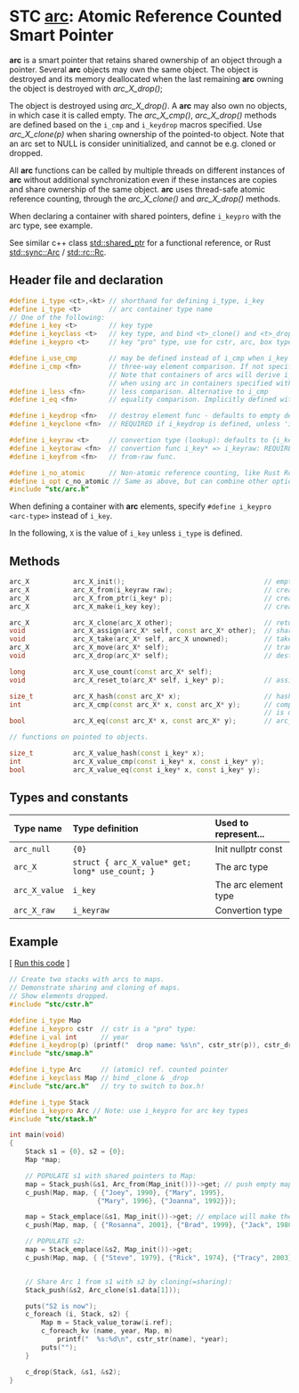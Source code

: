 # STC [arc](../include/stc/arc.h): Atomic Reference Counted Smart Pointer

**arc** is a smart pointer that retains shared ownership of an object through a pointer.
Several **arc** objects may own the same object. The object is destroyed and its memory
deallocated when the last remaining **arc** owning the object is destroyed with *arc_X_drop()*;

The object is destroyed using *arc_X_drop()*. A **arc** may also own no objects, in which
case it is called empty. The *arc_X_cmp()*, *arc_X_drop()* methods are defined based on
the `i_cmp` and `i_keydrop` macros specified. Use *arc_X_clone(p)* when sharing ownership of
the pointed-to object. Note that an arc set to NULL is consider uninitialized, and
cannot be e.g. cloned or dropped.

All **arc** functions can be called by multiple threads on different instances of **arc** without
additional synchronization even if these instances are copies and share ownership of the same object.
**arc** uses thread-safe atomic reference counting, through the *arc_X_clone()* and *arc_X_drop()* methods.

When declaring a container with shared pointers, define `i_keypro` with the arc type, see example.

See similar c++ class [std::shared_ptr](https://en.cppreference.com/w/cpp/memory/shared_ptr) for a functional reference, or Rust [std::sync::Arc](https://doc.rust-lang.org/std/sync/struct.Arc.html) / [std::rc::Rc](https://doc.rust-lang.org/std/rc/struct.Rc.html).

## Header file and declaration

```c++
#define i_type <ct>,<kt> // shorthand for defining i_type, i_key
#define i_type <t>       // arc container type name
// One of the following:
#define i_key <t>        // key type
#define i_keyclass <t>   // key type, and bind <t>_clone() and <t>_drop() function names
#define i_keypro <t>     // key "pro" type, use for cstr, arc, box types

#define i_use_cmp        // may be defined instead of i_cmp when i_key is an integral/native-type.
#define i_cmp <fn>       // three-way element comparison. If not specified, pointer comparison is used.
                         // Note that containers of arcs will derive i_cmp from the i_key type
                         // when using arc in containers specified with i_keypro <arc-type>.
#define i_less <fn>      // less comparison. Alternative to i_cmp
#define i_eq <fn>        // equality comparison. Implicitly defined with i_cmp, but not i_less.

#define i_keydrop <fn>   // destroy element func - defaults to empty destruct
#define i_keyclone <fn>  // REQUIRED if i_keydrop is defined, unless 'i_opt c_no_clone' is defined.

#define i_keyraw <t>     // convertion type (lookup): defaults to {i_key}
#define i_keytoraw <fn>  // convertion func i_key* => i_keyraw: REQUIRED IF i_keyraw defined.
#define i_keyfrom <fn>   // from-raw func.

#define i_no_atomic      // Non-atomic reference counting, like Rust Rc.
#define i_opt c_no_atomic // Same as above, but can combine other options on one line with |.
#include "stc/arc.h"
```
When defining a container with **arc** elements, specify `#define i_keypro <arc-type>` instead of `i_key`.

In the following, `X` is the value of `i_key` unless `i_type` is defined.

## Methods
```c++
arc_X           arc_X_init();                                   // empty shared pointer
arc_X           arc_X_from(i_keyraw raw);                       // create an arc from raw type (available if i_keyraw defined by user).
arc_X           arc_X_from_ptr(i_key* p);                       // create an arc from raw pointer. Takes ownership of p.
arc_X           arc_X_make(i_key key);                          // create an arc from constructed key object. Faster than from_ptr().

arc_X           arc_X_clone(arc_X other);                       // return other with increased use count
void            arc_X_assign(arc_X* self, const arc_X* other);  // shared assign (increases use count)
void            arc_X_take(arc_X* self, arc_X unowned);         // take ownership of unowned.
arc_X           arc_X_move(arc_X* self);                        // transfer ownership to receiver; self becomes NULL
void            arc_X_drop(arc_X* self);                        // destruct (decrease use count, free at 0)

long            arc_X_use_count(const arc_X* self);
void            arc_X_reset_to(arc_X* self, i_key* p);          // assign new arc from ptr. Takes ownership of p.

size_t          arc_X_hash(const arc_X* x);                     // hash value
int             arc_X_cmp(const arc_X* x, const arc_X* y);      // compares pointer addresses if no `i_cmp` is specified
                                                                // is defined. Otherwise uses 'i_cmp' or default cmp.
bool            arc_X_eq(const arc_X* x, const arc_X* y);       // arc_X_cmp() == 0

// functions on pointed to objects.

size_t          arc_X_value_hash(const i_key* x);
int             arc_X_value_cmp(const i_key* x, const i_key* y);
bool            arc_X_value_eq(const i_key* x, const i_key* y);
```

## Types and constants

| Type name        | Type definition                                   | Used to represent...   |
|:-----------------|:--------------------------------------------------|:-----------------------|
| `arc_null`       | `{0}`                                             | Init nullptr const     |
| `arc_X`          | `struct { arc_X_value* get; long* use_count; }`   | The arc type          |
| `arc_X_value`    | `i_key`                                           | The arc element type  |
| `arc_X_raw`      | `i_keyraw`                                        | Convertion type        |

## Example

[ [Run this code](https://godbolt.org/z/bjrf47qbv) ]
```c++
// Create two stacks with arcs to maps.
// Demonstrate sharing and cloning of maps.
// Show elements dropped.
#include "stc/cstr.h"

#define i_type Map
#define i_keypro cstr  // cstr is a "pro" type:
#define i_val int      // year
#define i_keydrop(p) (printf("  drop name: %s\n", cstr_str(p)), cstr_drop(p))
#include "stc/smap.h"

#define i_type Arc     // (atomic) ref. counted pointer
#define i_keyclass Map // bind _clone & _drop
#include "stc/arc.h"   // try to switch to box.h!

#define i_type Stack
#define i_keypro Arc // Note: use i_keypro for arc key types
#include "stc/stack.h"

int main(void)
{
    Stack s1 = {0}, s2 = {0};
    Map *map;

    // POPULATE s1 with shared pointers to Map:
    map = Stack_push(&s1, Arc_from(Map_init()))->get; // push empty map to s1.
    c_push(Map, map, { {"Joey", 1990}, {"Mary", 1995},
                      {"Mary", 1996}, {"Joanna", 1992}});

    map = Stack_emplace(&s1, Map_init())->get; // emplace will make the Arc
    c_push(Map, map, { {"Rosanna", 2001}, {"Brad", 1999}, {"Jack", 1980}});

    // POPULATE s2:
    map = Stack_emplace(&s2, Map_init())->get;
    c_push(Map, map, { {"Steve", 1979}, {"Rick", 1974}, {"Tracy", 2003}});


    // Share Arc 1 from s1 with s2 by cloning(=sharing):
    Stack_push(&s2, Arc_clone(s1.data[1]));

    puts("S2 is now");
    c_foreach (i, Stack, s2) {
        Map m = Stack_value_toraw(i.ref);
        c_foreach_kv (name, year, Map, m)
            printf("  %s:%d\n", cstr_str(name), *year);
        puts("");
    }

    c_drop(Stack, &s1, &s2);
}
```
